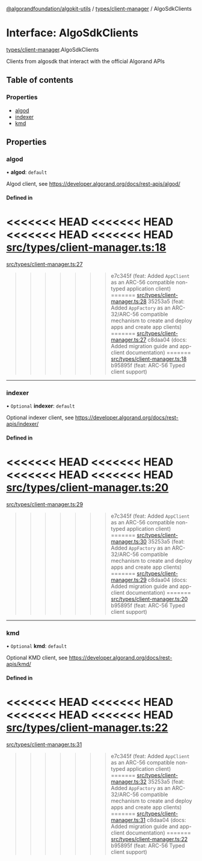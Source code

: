 [@algorandfoundation/algokit-utils](../README.md) / [types/client-manager](../modules/types_client_manager.md) / AlgoSdkClients

# Interface: AlgoSdkClients

[types/client-manager](../modules/types_client_manager.md).AlgoSdkClients

Clients from algosdk that interact with the official Algorand APIs

## Table of contents

### Properties

- [algod](types_client_manager.AlgoSdkClients.md#algod)
- [indexer](types_client_manager.AlgoSdkClients.md#indexer)
- [kmd](types_client_manager.AlgoSdkClients.md#kmd)

## Properties

### algod

• **algod**: `default`

Algod client, see https://developer.algorand.org/docs/rest-apis/algod/

#### Defined in

<<<<<<< HEAD
<<<<<<< HEAD
<<<<<<< HEAD
<<<<<<< HEAD
[src/types/client-manager.ts:18](https://github.com/algorandfoundation/algokit-utils-ts/blob/main/src/types/client-manager.ts#L18)
=======
[src/types/client-manager.ts:27](https://github.com/algorandfoundation/algokit-utils-ts/blob/main/src/types/client-manager.ts#L27)
>>>>>>> e7c345f (feat: Added `AppClient` as an ARC-56 compatible non-typed application client)
=======
[src/types/client-manager.ts:28](https://github.com/algorandfoundation/algokit-utils-ts/blob/main/src/types/client-manager.ts#L28)
>>>>>>> 35253a5 (feat: Added `AppFactory` as an ARC-32/ARC-56 compatible mechanism to create and deploy apps and create app clients)
=======
[src/types/client-manager.ts:27](https://github.com/algorandfoundation/algokit-utils-ts/blob/main/src/types/client-manager.ts#L27)
>>>>>>> c8daa04 (docs: Added migration guide and app-client documentation)
=======
[src/types/client-manager.ts:18](https://github.com/algorandfoundation/algokit-utils-ts/blob/main/src/types/client-manager.ts#L18)
>>>>>>> b95895f (feat: ARC-56 Typed client support)

___

### indexer

• `Optional` **indexer**: `default`

Optional indexer client, see https://developer.algorand.org/docs/rest-apis/indexer/

#### Defined in

<<<<<<< HEAD
<<<<<<< HEAD
<<<<<<< HEAD
<<<<<<< HEAD
[src/types/client-manager.ts:20](https://github.com/algorandfoundation/algokit-utils-ts/blob/main/src/types/client-manager.ts#L20)
=======
[src/types/client-manager.ts:29](https://github.com/algorandfoundation/algokit-utils-ts/blob/main/src/types/client-manager.ts#L29)
>>>>>>> e7c345f (feat: Added `AppClient` as an ARC-56 compatible non-typed application client)
=======
[src/types/client-manager.ts:30](https://github.com/algorandfoundation/algokit-utils-ts/blob/main/src/types/client-manager.ts#L30)
>>>>>>> 35253a5 (feat: Added `AppFactory` as an ARC-32/ARC-56 compatible mechanism to create and deploy apps and create app clients)
=======
[src/types/client-manager.ts:29](https://github.com/algorandfoundation/algokit-utils-ts/blob/main/src/types/client-manager.ts#L29)
>>>>>>> c8daa04 (docs: Added migration guide and app-client documentation)
=======
[src/types/client-manager.ts:20](https://github.com/algorandfoundation/algokit-utils-ts/blob/main/src/types/client-manager.ts#L20)
>>>>>>> b95895f (feat: ARC-56 Typed client support)

___

### kmd

• `Optional` **kmd**: `default`

Optional KMD client, see https://developer.algorand.org/docs/rest-apis/kmd/

#### Defined in

<<<<<<< HEAD
<<<<<<< HEAD
<<<<<<< HEAD
<<<<<<< HEAD
[src/types/client-manager.ts:22](https://github.com/algorandfoundation/algokit-utils-ts/blob/main/src/types/client-manager.ts#L22)
=======
[src/types/client-manager.ts:31](https://github.com/algorandfoundation/algokit-utils-ts/blob/main/src/types/client-manager.ts#L31)
>>>>>>> e7c345f (feat: Added `AppClient` as an ARC-56 compatible non-typed application client)
=======
[src/types/client-manager.ts:32](https://github.com/algorandfoundation/algokit-utils-ts/blob/main/src/types/client-manager.ts#L32)
>>>>>>> 35253a5 (feat: Added `AppFactory` as an ARC-32/ARC-56 compatible mechanism to create and deploy apps and create app clients)
=======
[src/types/client-manager.ts:31](https://github.com/algorandfoundation/algokit-utils-ts/blob/main/src/types/client-manager.ts#L31)
>>>>>>> c8daa04 (docs: Added migration guide and app-client documentation)
=======
[src/types/client-manager.ts:22](https://github.com/algorandfoundation/algokit-utils-ts/blob/main/src/types/client-manager.ts#L22)
>>>>>>> b95895f (feat: ARC-56 Typed client support)
